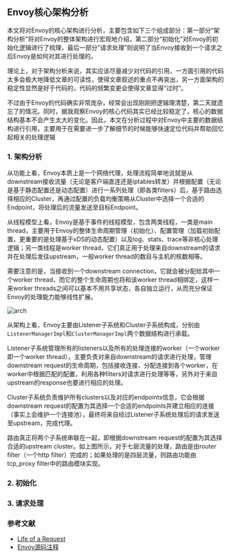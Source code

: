 ## Envoy核心架构分析

本文将对Envoy的核心架构进行分析，主要包含如下三个组成部分：第一部分“架构分析”将对Envoy的整体架构进行宏观地介绍，第二部分“初始化”对Envoy的初始化逻辑进行了梳理，最后一部分“请求处理”则说明了当Envoy接收到一个请求之后Envoy是如何对其进行处理的。

理论上，对于架构分析来说，其实应该尽量减少对代码的引用，一方面引用的代码太多会极大地降低文章的可读性，使得文章叙述的重点不再突出，另一方面架构的稳定性显然是好于代码的，代码的频繁变更会使得文章显得“过时”。

不过由于Envoy的代码确实非常庞杂，经常会出现刚刚把逻辑理清楚，第二天就遗忘了的情况。同时，据我观察Envoy的核心代码其实已经比较稳定了，核心的数据结构基本不会产生太大的变化。因此，本文在分析过程中对Envoy中主要的数据结构进行引用，主要用于在需要进一步了解细节的时候能够快速定位代码并帮助回忆起相关的处理逻辑



### 1. 架构分析

从功能上看，Envoy本质上是一个网络代理，处理流程简单地说就是从downstream接收流量（无论是客户端直连还是iptables转发）并根据配置（无论是基于静态配置还是动态配置）进行一系列处理（即各类filters）后，基于路由选择相应的Cluster，再通过配置的负载均衡策略从Cluster中选择一个合适的Endpoint，将处理后的流量发送至目标Endpoint。

从线程模型上看，Envoy是基于事件的线程模型，包含两类线程，一类是main thread，主要用于Envoy的整体生命周期管理（初始化）、配置管理（加载初始配置，更重要的是处理基于xDS的动态配置）以及log、stats、trace等非核心处理逻辑；另一类线程是worker thread，它们真正用于处理来自downstream的请求并在处理后发往upstream，一般worker thread的数目与主机的核数相等。

需要注意的是，当接收到一个downstream connection，它就会被分配给其中一个worker thread，而它的整个生命周期也将和该worker thread相绑定，这样一来worker threads之间可以基本不用共享状态，各自独立运行，从而充分保证Envoy的处理能力能够线性扩展。

![arch](https://www.envoyproxy.io/docs/envoy/latest/_images/lor-architecture.svg)



从架构上看，Envoy主要由Listener子系统和Cluster子系统构成，分别由`ListenerManagerImpl`和`ClusterManagerImpl`两个数据结构进行承载。

Listener子系统管理所有的listeners以及所有的处理连接的worker（一个worker即一个worker thread），主要负责对来自downstream的请求进行处理，管理downstream request的生命周期，包括接收连接、分配连接到各个worker，在worker中根据匹配的配置，利用各种filters对请求进行处理等等，另外对于来自upstream的response也要进行相应的处理。

Cluster子系统负责维护所有clusters以及对应的endpoints信息，它会根据downstream request的配置为其选择一个合适的endpoints并建立相应的连接（事实上会维护一个连接池），最终将来自经过Listener子系统处理后的请求发送至upstream，完成代理。

路由真正将两个子系统串联在一起，即根据downstream request的配置为其选择合适的upstream cluster。如上图所示，对于七层流量的处理，路由是由router filter（一个http filter）完成的；如果处理的是四层流量，则路由功能由tcp_proxy filter中的路由模块实现。

### 2. 初始化



### 3. 请求处理



### 参考文献

* [Life of a Request](https://www.envoyproxy.io/docs/envoy/latest/intro/life_of_a_request)
* [Envoy源码注释](https://github.com/YaoZengzeng/envoy/tree/settings-comments)

